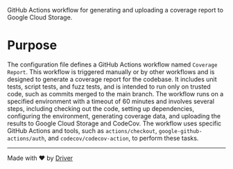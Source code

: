 <!--------------------------------------------------------------------------------->
<!-- IMPORTANT: This file is auto-generated by Driver (https://driver.ai). -------->
<!-- Manual edits may be overwritten on future commits. --------------------------->
<!--------------------------------------------------------------------------------->

GitHub Actions workflow for generating and uploading a coverage report to Google Cloud Storage.

# Purpose
The configuration file defines a GitHub Actions workflow named `Coverage Report`. This workflow is triggered manually or by other workflows and is designed to generate a coverage report for the codebase. It includes unit tests, script tests, and fuzz tests, and is intended to run only on trusted code, such as commits merged to the main branch. The workflow runs on a specified environment with a timeout of 60 minutes and involves several steps, including checking out the code, setting up dependencies, configuring the environment, generating coverage data, and uploading the results to Google Cloud Storage and CodeCov. The workflow uses specific GitHub Actions and tools, such as `actions/checkout`, `google-github-actions/auth`, and `codecov/codecov-action`, to perform these tasks.

---
Made with ❤️ by [Driver](https://www.driver.ai/)